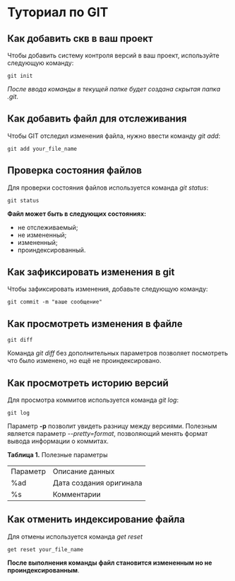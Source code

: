 # Туториал по GIT

## Как добавить скв в ваш проект

Чтобы добавить систему контроля версий в ваш проект, используйте следующую команду:

```
git init
```
*После ввода команды в текущей папке будет создана скрытая папка .git*.

## Как добавить файл для отслеживания

Чтобы GIT отследил изменения файла, нужно ввести команду *git add*:
```
git add your_file_name
```

## Проверка состояния файлов
Для проверки состояния файлов используется команда *git status*:
```
git status
```
**Файл может быть в следующих состояниях:**
* не отслеживаемый;
* не измененный;
* измененный;
* проиндексированный.

## Как зафиксировать изменения в git

Чтобы зафиксировать изменения, добавьте следующую команду:
```
git commit -m "ваше сообщение"
```

## Как просмотреть изменения в файле

```
git diff
```
Команда *git diff* без дополнительных параметров позволяет посмотреть что было изменено, но ещё не проиндексировано.

## Как просмотреть историю версий

Для просмотра коммитов используется команда *git log*:
```
git log
```
Параметр **-p** позволит увидеть разницу между версиями.
Полезным является параметр *--pretty=format*, позволяющий менять формат вывода информации о коммитах.

**Таблица 1.** Полезные параметры
<html>
    <table>
        <tr>
        <td>Параметр</td> <td>Описание данных </td>
        </tr>
        <tr>
        <td>%ad</td>    <td> Дата создания оригинала </td>
        <tr>
        <td>%s</td>    <td> Комментарии </td>
        </tr>
    </table>
</html>

## Как отменить индексирование файла

Для отмены используется команда *get reset*
```
get reset your_file_name
```
**После выполнения команды файл становится измененным но не проиндексированным**.
